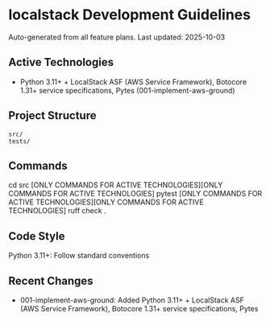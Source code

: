 # localstack Development Guidelines

Auto-generated from all feature plans. Last updated: 2025-10-03

## Active Technologies
- Python 3.11+ + LocalStack ASF (AWS Service Framework), Botocore 1.31+ service specifications, Pytes (001-implement-aws-ground)

## Project Structure
```
src/
tests/
```

## Commands
cd src [ONLY COMMANDS FOR ACTIVE TECHNOLOGIES][ONLY COMMANDS FOR ACTIVE TECHNOLOGIES] pytest [ONLY COMMANDS FOR ACTIVE TECHNOLOGIES][ONLY COMMANDS FOR ACTIVE TECHNOLOGIES] ruff check .

## Code Style
Python 3.11+: Follow standard conventions

## Recent Changes
- 001-implement-aws-ground: Added Python 3.11+ + LocalStack ASF (AWS Service Framework), Botocore 1.31+ service specifications, Pytes

<!-- MANUAL ADDITIONS START -->
<!-- MANUAL ADDITIONS END -->